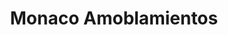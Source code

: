 ---
title: "Monaco Amoblamientos"
url: /ciudad-autonoma-de-buenos-aires/monaco-amoblamientos/
shop: Raumausstattung
---